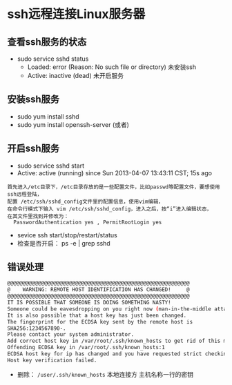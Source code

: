# ssh远程连接Linux服务器
## 查看ssh服务的状态
  + sudo service sshd status
     + Loaded: error (Reason: No such file or directory) 未安装ssh
     + Active: inactive (dead) 未开启服务
## 安装ssh服务
  + sudo yum install sshd
  + sudo yum install openssh-server (或者)
## 开启ssh服务
  + sudo service sshd start
  + Active: active (running) since Sun 2013-04-07 13:43:11 CST; 15s ago
  ```
  首先进入/etc目录下，/etc目录存放的是一些配置文件，比如passwd等配置文件，要想使用ssh远程登陆，
  配置 /etc/ssh/sshd_config文件里的配置信息，使用vim编辑，
  在命令行模式下输入 vim /etc/ssh/sshd_config，进入之后，按“i”进入编辑状态，
  在其文件里找到并修改为：
    PasswordAuthentication yes , PermitRootLogin yes
  ```
  + sevice ssh start/stop/restart/status
  + 检查是否开启： ps -e | grep sshd
## 错误处理
 ``` sh
 @@@@@@@@@@@@@@@@@@@@@@@@@@@@@@@@@@@@@@@@@@@@@@@@@@@@@@@@@@@
@    WARNING: REMOTE HOST IDENTIFICATION HAS CHANGED!     @
@@@@@@@@@@@@@@@@@@@@@@@@@@@@@@@@@@@@@@@@@@@@@@@@@@@@@@@@@@@
IT IS POSSIBLE THAT SOMEONE IS DOING SOMETHING NASTY!
Someone could be eavesdropping on you right now (man-in-the-middle attack)!
It is also possible that a host key has just been changed.
The fingerprint for the ECDSA key sent by the remote host is
SHA256:1234567890-.
Please contact your system administrator.
Add correct host key in /var/root/.ssh/known_hosts to get rid of this message.
Offending ECDSA key in /var/root/.ssh/known_hosts:1
ECDSA host key for ip has changed and you have requested strict checking.
Host key verification failed.
```
  + 删除： `/user/.ssh/known_hosts` 本地连接方 主机名称一行的密钥